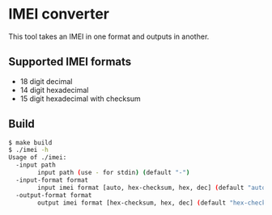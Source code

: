 # IMEI converter
This tool takes an IMEI in one format and outputs in another.

## Supported IMEI formats
- 18 digit decimal
- 14 digit hexadecimal
- 15 digit hexadecimal with checksum

## Build
```sh
$ make build
$ ./imei -h
Usage of ./imei:
  -input path
        input path (use - for stdin) (default "-")
  -input-format format
        input imei format [auto, hex-checksum, hex, dec] (default "auto")
  -output-format format
        output imei format [hex-checksum, hex, dec] (default "hex-checksum")
```